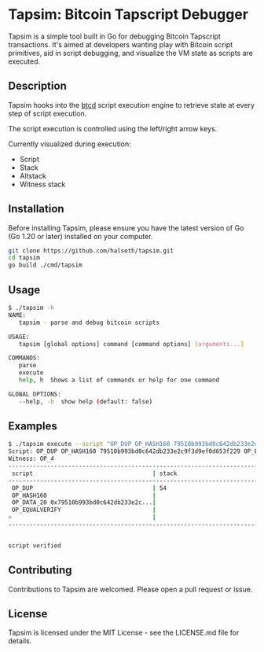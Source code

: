 # Tapsim: Bitcoin Tapscript Debugger

Tapsim is a simple tool built in Go for debugging Bitcoin Tapscript
transactions. It's aimed at developers wanting play with Bitcoin script
primitives, aid in script debugging, and visualize the VM state as scripts are
executed.

## Description
Tapsim hooks into the [btcd](https://github.com/btcsuite/btcd) script execution
engine to retrieve state at every step of script execution.

The script execution is controlled using the left/right arrow keys.

Currently visualized during execution:
- Script
- Stack
- Altstack
- Witness stack

## Installation

Before installing Tapsim, please ensure you have the latest version of Go (Go
1.20 or later) installed on your computer.

```bash
git clone https://github.com/halseth/tapsim.git
cd tapsim
go build ./cmd/tapsim
```

## Usage
```bash
$ ./tapsim -h
NAME:
   tapsim - parse and debug bitcoin scripts

USAGE:
   tapsim [global options] command [command options] [arguments...]

COMMANDS:
   parse
   execute
   help, h  Shows a list of commands or help for one command

GLOBAL OPTIONS:
   --help, -h  show help (default: false)
```

## Examples
```bash
$ ./tapsim execute --script "OP_DUP OP_HASH160 79510b993bd0c642db233e2c9f3d9ef0d653f229 OP_EQUALVERIFY" --witness "OP_4"
Script: OP_DUP OP_HASH160 79510b993bd0c642db233e2c9f3d9ef0d653f229 OP_EQUALVERIFY
Witness: OP_4
------------------------------------------------------------------------------------------------------------------------------------------------------------------------
 script                                  | stack                                   | alt stack                               | witness
------------------------------------------------------------------------------------------------------------------------------------------------------------------------
 OP_DUP                                  | 54                                      |                                         |
 OP_HASH160                              |                                         |                                         |
 OP_DATA_20 0x79510b993bd0c642db233e2c...|                                         |                                         |
 OP_EQUALVERIFY                          |                                         |                                         |
>                                        |                                         |                                         |
------------------------------------------------------------------------------------------------------------------------------------------------------------------------


script verified
```

## Contributing
Contributions to Tapsim are welcomed. Please open a pull request or issue.

## License
Tapsim is licensed under the MIT License - see the LICENSE.md file for details.
